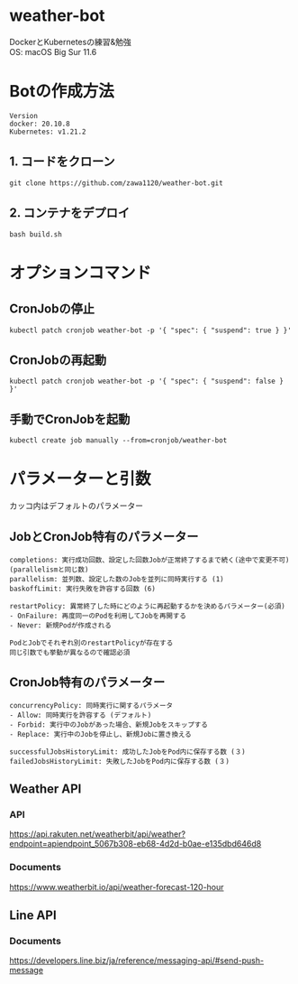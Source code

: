 # weather-bot
DockerとKubernetesの練習&勉強 \
OS: macOS Big Sur 11.6

# Botの作成方法
```
Version
docker: 20.10.8
Kubernetes: v1.21.2
```

## 1. コードをクローン
```
git clone https://github.com/zawa1120/weather-bot.git
```

## 2. コンテナをデプロイ
```
bash build.sh
```

# オプションコマンド

## CronJobの停止
```
kubectl patch cronjob weather-bot -p '{ "spec": { "suspend": true } }'
```

## CronJobの再起動
```
kubectl patch cronjob weather-bot -p '{ "spec": { "suspend": false } }'
```

## 手動でCronJobを起動
```
kubectl create job manually --from=cronjob/weather-bot
```

# パラメーターと引数
カッコ内はデフォルトのパラメーター

## JobとCronJob特有のパラメーター

```
completions: 実行成功回数、設定した回数Jobが正常終了するまで続く(途中で変更不可) (parallelismと同じ数)
parallelism: 並列数、設定した数のJobを並列に同時実行する (1)
baskoffLimit: 実行失敗を許容する回数 (6)

restartPolicy: 異常終了した時にどのように再起動するかを決めるパラメーター(必須)
- OnFailure: 再度同一のPodを利用してJobを再開する
- Never: 新規Podが作成される

PodとJobでそれぞれ別のrestartPolicyが存在する
同じ引数でも挙動が異なるので確認必須
``` 

## CronJob特有のパラメーター

```
concurrencyPolicy: 同時実行に関するパラメータ 
- Allow: 同時実行を許容する (デフォルト)
- Forbid: 実行中のJobがあった場合、新規Jobをスキップする
- Replace: 実行中のJobを停止し、新規Jobに置き換える

successfulJobsHistoryLimit: 成功したJobをPod内に保存する数 (３)
failedJobsHistoryLimit: 失敗したJobをPod内に保存する数 (３)
```

## Weather API
### API
https://api.rakuten.net/weatherbit/api/weather?endpoint=apiendpoint_5067b308-eb68-4d2d-b0ae-e135dbd646d8

### Documents
https://www.weatherbit.io/api/weather-forecast-120-hour

## Line API
### Documents
https://developers.line.biz/ja/reference/messaging-api/#send-push-message
